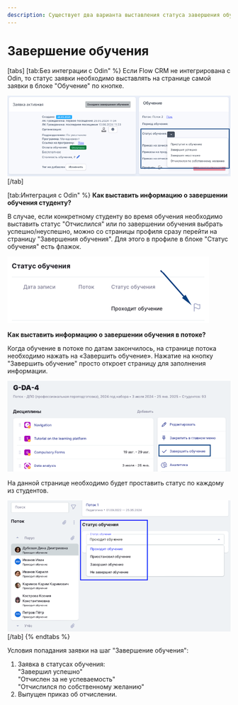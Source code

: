 ```yaml
---
description: Существует два варианта выставления статуса завершения обучения
---
```


# Завершение обучения

[tabs]
[tab:Без интеграции с Odin" %}
Если Flow CRM не интегрирована с Odin, то статус заявки необходимо выставлять на странице самой заявки в блоке "Обучение" по кнопке.

![](<../../.gitbook/assets/image (14).png>)
[/tab]

[tab:Интеграция с Odin" %}
**Как выставить информацию о завершении обучения студенту?**

В случае, если конкретному студенту во время обучения необходимо выставить статус "Отчислился" или по завершении обучения выбрать успешно/неуспешно, можно со страницы профиля сразу перейти на страницу "Завершения обучения". Для этого в профиле в блоке "Статус обучения" есть флажок.

![](<../../.gitbook/assets/image (153).png>)

**Как выставить информацию о завершении обучения в потоке?**

Когда обучение в потоке по датам закончилось, на странице потока необходимо нажать на «Завершить обучение». Нажатие на кнопку "Завершить обучение" просто откроет страницу для заполнения информации.

![](<../../.gitbook/assets/image (154).png>)

На данной странице необходимо будет проставить статус по каждому из студентов.

![](<../../.gitbook/assets/image (155).png>)
[/tab]
{% endtabs %}

Условия попадания заявки на шаг "Завершение обучения":

1. Заявка в статусах обучения:\
   "Завершил успешно"\
   "Отчислен за не успеваемость"\
   "Отчислился по собственному желанию"
2. Выпущен приказ об отчислении.
